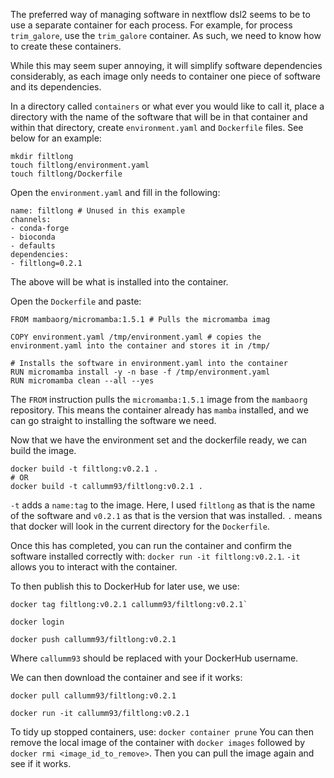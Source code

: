 The preferred way of managing software in nextflow dsl2 seems to be to use a separate container for each process. For example, for process `trim_galore`, use the `trim_galore` container. As such, we need to know how to create these containers.

While this may seem super annoying, it will simplify software dependencies considerably, as each image only needs to container one piece of software and its dependencies.

In a directory called `containers` or what ever you would like to call it, place a directory with the name of the software that will be in that container and within that directory, create `environment.yaml` and `Dockerfile` files. See below for an example:
```
mkdir filtlong
touch filtlong/environment.yaml
touch filtlong/Dockerfile
```

Open the `environment.yaml` and fill in the following:
```
name: filtlong # Unused in this example
channels:
- conda-forge
- bioconda
- defaults
dependencies:
- filtlong=0.2.1
```
The above will be what is installed into the container.

Open the `Dockerfile` and paste:
```
FROM mambaorg/micromamba:1.5.1 # Pulls the micromamba imag

COPY environment.yaml /tmp/environment.yaml # copies the environment.yaml into the container and stores it in /tmp/

# Installs the software in environment.yaml into the container
RUN micromamba install -y -n base -f /tmp/environment.yaml
RUN micromamba clean --all --yes
```
The `FROM` instruction pulls the `micromamba:1.5.1` image from the `mambaorg` repository. This means the container already has `mamba` installed, and we can go straight to installing the software we need.

Now that we have the environment set and the dockerfile ready, we can build the image.

```
docker build -t filtlong:v0.2.1 .
# OR
docker build -t callumm93/filtlong:v0.2.1 .
```

`-t` adds a `name:tag` to the image. Here, I used `filtlong` as that is the name of the software and `v0.2.1` as that is the version that was installed.
`.` means that docker will look in the current directory for the `Dockerfile`.

Once this has completed, you can run the container and confirm the software installed correctly with: `docker run -it filtlong:v0.2.1`.
`-it` allows you to interact with the container.

To then publish this to DockerHub for later use, we use: 
```
docker tag filtlong:v0.2.1 callumm93/filtlong:v0.2.1`

docker login

docker push callumm93/filtlong:v0.2.1
```
Where `callumm93` should be replaced with your DockerHub username.

We can then download the container and see if it works:
```
docker pull callumm93/filtlong:v0.2.1

docker run -it callumm93/filtlong:v0.2.1
```

To tidy up stopped containers, use: `docker container prune`
You can then remove the local image of the container with `docker images` followed by `docker rmi <image_id_to_remove>`. Then you can pull the image again and see if it works.